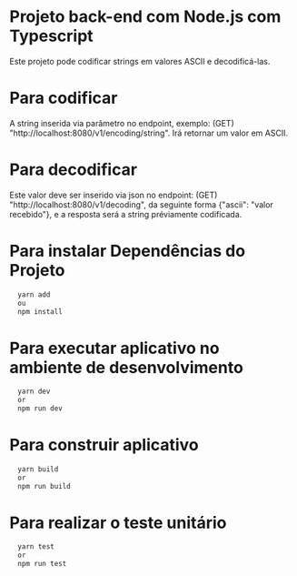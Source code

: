 # Projeto back-end com Node.js com Typescript

Este projeto pode codificar strings em valores ASCII e decodificá-las.

# Para codificar

A string inserida via parâmetro no endpoint, exemplo: (GET) "http://localhost:8080/v1/encoding/string". Irá retornar um valor em ASCII.

# Para decodificar

Este valor deve ser inserido via json no endpoint: (GET) "http://localhost:8080/v1/decoding", da seguinte forma {"ascii": "valor recebido"}, e a resposta será a string préviamente codificada.

# Para instalar Dependências do Projeto

```bash
  yarn add
  ou
  npm install
```

# Para executar aplicativo no ambiente de desenvolvimento

```bash
  yarn dev
  or
  npm run dev
```

# Para construir aplicativo

```bash
  yarn build
  or
  npm run build
```

# Para realizar o teste unitário

```bash
  yarn test
  or
  npm run test
```
